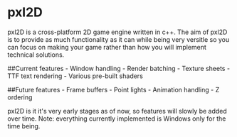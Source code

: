 # pxl2D
pxl2D is a cross-platform 2D game engine written in c++. The aim of pxl2D is to provide as much functionality as it can while being very
versitle so you can focus on making your game rather than how you will implement technical solutions.

##Current features
	- Window handling
	- Render batching
	- Texture sheets
	- TTF text rendering
	- Various pre-built shaders

##Future features
	- Frame buffers
	- Point lights
	- Animation handling
	- Z ordering

pxl2D is it it's very early stages as of now, so features will slowly be added over time. Note: everything currently implemented is
Windows only for the time being.
